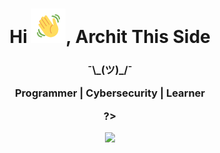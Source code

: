 <h1 align="center">Hi <img src="https://github.com/anshulxd/anshulxd/blob/main/Wave.gif" height="55px" width="55px">, Archit This Side</h1>
<h3 align="center">¯\_(ツ)_/¯

Programmer | Cybersecurity | Learner

?></h3>


<div id="header" align="center">
  <img src="https://media.giphy.com/media/qgQUggAC3Pfv687qPC/giphy.gif" width="300"/>
</div>
